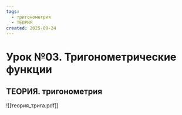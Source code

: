 ```yaml
---
tags:
  - тригонометрия
  - ТЕОРИЯ
created: 2025-09-24
---
```

# Урок №03. Тригонометрические функции
## ТЕОРИЯ. тригонометрия
![[теория_трига.pdf]]